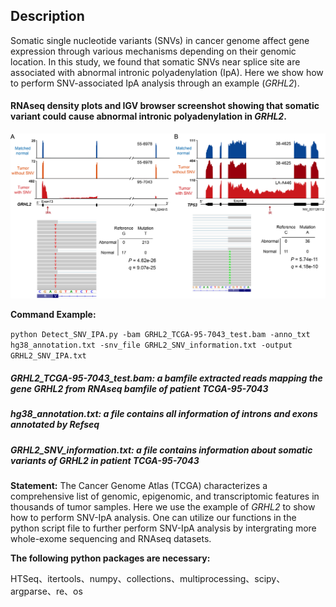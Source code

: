 
## Description
Somatic single nucleotide variants (SNVs) in cancer genome affect gene expression through various mechanisms depending on their genomic location. In this study, we found that somatic SNVs near splice site are associated with abnormal intronic polyadenylation (IpA). Here we show how to perform SNV-associated IpA analysis through an example (*GRHL2*).


#### RNAseq density plots and IGV browser screenshot showing that somatic variant could cause abnormal intronic polyadenylation in *GRHL2*.
<img src="https://github.com/ZhaozzReal/SNV_IPA/blob/main/Examples.png"/>



**Command Example:**

```python Detect_SNV_IPA.py -bam GRHL2_TCGA-95-7043_test.bam -anno_txt hg38_annotation.txt -snv_file GRHL2_SNV_information.txt -output GRHL2_SNV_IPA.txt```
##### GRHL2_TCGA-95-7043_test.bam: a bamfile extracted reads mapping the gene *GRHL2* from RNAseq bamfile of patient TCGA-95-7043
##### hg38_annotation.txt: a file contains all information of introns and exons annotated by Refseq
##### GRHL2_SNV_information.txt: a file contains information about somatic variants of *GRHL2* in patient TCGA-95-7043 


**Statement:** The Cancer Genome Atlas (TCGA) characterizes a comprehensive list of genomic, epigenomic, and transcriptomic features in thousands of tumor samples. Here we use the example of *GRHL2* to show how to perform SNV-IpA analysis. One can utilize our functions in the python script file to further perform SNV-IpA analysis by intergrating more whole-exome sequencing and RNAseq datasets.

**The following python packages are necessary:**

HTSeq、itertools、numpy、collections、multiprocessing、scipy、argparse、re、os
